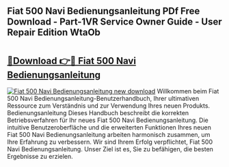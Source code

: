 ## Fiat 500 Navi Bedienungsanleitung PDf Free Download - Part-1VR Service Owner Guide - User Repair Edition WtaOb

# <h2><a href="http://df5ord3.blite.top/?on=Fiat+500+Navi+Bedienungsanleitung">🔗Download 👉🔴 Fiat 500 Navi Bedienungsanleitung</a></h2>

[![Fiat 500 Navi Bedienungsanleitung new download](https://i.imgur.com/lujVjoI.png)](http://df5ord3.blite.top/?on=Fiat+500+Navi+Bedienungsanleitung)
Willkommen beim Fiat 500 Navi Bedienungsanleitung-Benutzerhandbuch, Ihrer ultimativen Ressource zum Verständnis und zur Verwendung Ihres neuen Produkts. Bedienungsanleitung Dieses Handbuch beschreibt die korrekten Betriebsverfahren für Ihr neues Fiat 500 Navi Bedienungsanleitung. Die intuitive Benutzeroberfläche und die erweiterten Funktionen Ihres neuen Fiat 500 Navi Bedienungsanleitung arbeiten harmonisch zusammen, um Ihre Erfahrung zu verbessern. Wir sind Ihrem Erfolg verpflichtet, Fiat 500 Navi Bedienungsanleitung. Unser Ziel ist es, Sie zu befähigen, die besten Ergebnisse zu erzielen.
